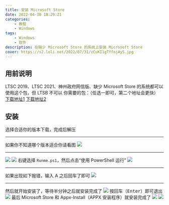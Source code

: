 ```yaml
---
title: 安装 Microsoft Store
date: 2022-04-30 18:29:21
categories: 
	- 教程
	- Windows
tags:
	- Windows
	- 软件
description: 在缺少 Microsoft Store 的系统上安装 Microsoft Store
cover: https://s2.loli.net/2022/07/31/zCuKI1gTYfnjAyS.jpg
---
```


## 用前说明
LTSC 2019、LTSC 2021、神州政府网信版、缺少 Microsoft Store 的系统都可以使用这个包，但 LTSB 不可以
你需要的包：（任选一即可，第二个地址会更快）
[下载地址1](https://github.com/Goo-aw233/Windows_Microsoft_Store/releases)
[下载地址2](https://ys8rx-my.sharepoint.com/:f:/g/personal/gucats_ys8rx_onmicrosoft_com/Ei6rJ_PJ-XdMqGkwKUS8rQgB88dpflLe57MFC9hWOPhnUw)

## 安装
选择合适你的版本下载，完成后解压

------

如果你不知道哪个版本适合你请看图
![](https://s2.loli.net/2022/07/31/laeXWUBMV24I1OF.png)

------

![](https://s2.loli.net/2022/07/31/v6XMPDsOQ2HLaKV.png)
![](https://s2.loli.net/2022/07/31/skXc2Azbt6N1uWM.png)
右键选择 <code>Runme.ps1</code>，然后点击“使用 PowerShell 运行”
![](https://s2.loli.net/2022/07/31/XNYdjtgWhMasqO9.png)

------

如果出现如下报错，输入 A 之后回车了即可
![](https://s2.loli.net/2022/07/31/Ng3vnkGDqBUaHFl.png)

------

然后就开始安装了，等待半分钟之后就安装完成了
![](https://s2.loli.net/2022/07/31/5NM2H8OzyqdTZUL.png)
按<kbd>回车（Enter）</kbd>即可退出
![](https://s2.loli.net/2022/07/31/4liD7ZeyfxNtTmO.png)
最后 Microsoft Store 和 Appx-Install（APPX 安装程序）就安装完成了
![](https://s2.loli.net/2022/07/31/beFW4BqcovmJYuG.png)
![](https://s2.loli.net/2022/07/31/VNI694ZftbG8Pdz.png)